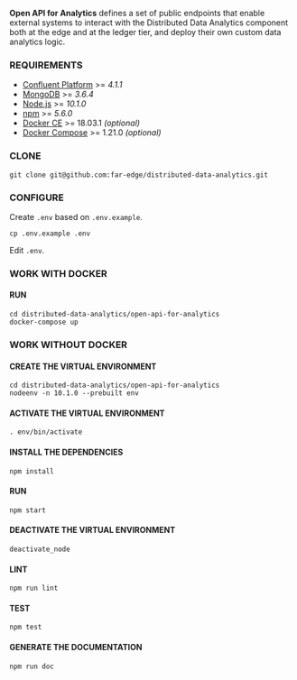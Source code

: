 **Open API for Analytics** defines a set of public endpoints that enable external systems to
interact with the Distributed Data Analytics component both at the edge and at the ledger tier, and
deploy their own custom data analytics logic.

### REQUIREMENTS

* [Confluent Platform](https://www.confluent.io) >= *4.1.1*
* [MongoDB](https://www.mongodb.com/) >= *3.6.4*
* [Node.js](https://nodejs.org/) >= *10.1.0*
* [npm](https://www.npmjs.com/) >= *5.6.0*
* [Docker CE](https://www.docker.com/community-edition) >= 18.03.1 *(optional)*
* [Docker Compose](https://docs.docker.com/compose/) >= 1.21.0 *(optional)*

### CLONE

    git clone git@github.com:far-edge/distributed-data-analytics.git

### CONFIGURE

Create `.env` based on `.env.example`.

    cp .env.example .env

Edit `.env`.

### WORK WITH DOCKER

#### RUN

    cd distributed-data-analytics/open-api-for-analytics
    docker-compose up

### WORK WITHOUT DOCKER

#### CREATE THE VIRTUAL ENVIRONMENT

    cd distributed-data-analytics/open-api-for-analytics
    nodeenv -n 10.1.0 --prebuilt env

#### ACTIVATE THE VIRTUAL ENVIRONMENT

    . env/bin/activate

#### INSTALL THE DEPENDENCIES

    npm install

#### RUN

    npm start

#### DEACTIVATE THE VIRTUAL ENVIRONMENT

    deactivate_node

#### LINT

    npm run lint

#### TEST

    npm test

#### GENERATE THE DOCUMENTATION

    npm run doc
